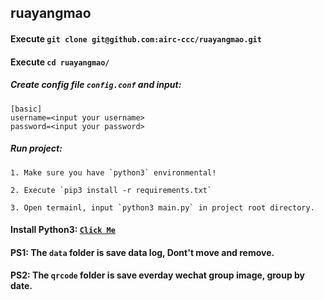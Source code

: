 ## ruayangmao

#### Execute `git clone git@github.com:airc-ccc/ruayangmao.git`

#### Execute `cd ruayangmao/`

##### Create config file `config.conf` and input:
```
[basic]
username=<input your username>
password=<input your password>
```

##### Run project:
```
1. Make sure you have `python3` environmental!

2. Execute `pip3 install -r requirements.txt`

3. Open termainl, input `python3 main.py` in project root directory.
```

#### Install Python3: [`Click Me`](https://www.python.org/downloads/)


#### PS1: The `data` folder is save data log, Dont't move and remove.

#### PS2: The `qrcode` folder is  save everday wechat group image, group by date.
